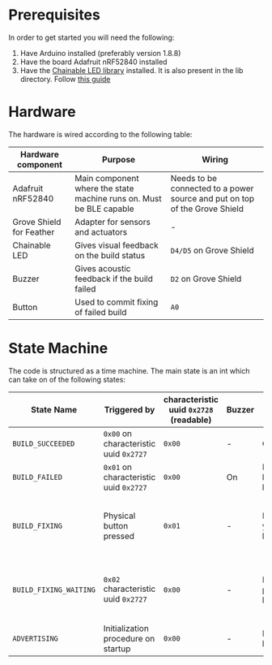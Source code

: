 # Prerequisites
In order to get started you will need the following:
1) Have Arduino installed (preferably version 1.8.8)
2) Have the board Adafruit nRF52840 installed
3) Have the [Chainable LED library](https://github.com/pjpmarques/ChainableLED) installed. It is also present in the lib directory. Follow [this guide](http://wiki.seeedstudio.com/How_to_install_Arduino_Library/)

# Hardware
The hardware is wired according to the following table:

Hardware component | Purpose | Wiring
------------------ | ------- | ------
Adafruit nRF52840  | Main component where the state machine runs on. Must be BLE capable | Needs to be connected to a power source and put on top of the Grove Shield
Grove Shield for Feather | Adapter for sensors and actuators | -
Chainable LED | Gives visual feedback on the build status | `D4/D5` on Grove Shield
Buzzer | Gives acoustic feedback if the build failed | `D2` on Grove Shield
Button | Used to commit fixing of failed build | `A0`

# State Machine
The code is structured as a time machine. The main state is an int which can take on of the following states:

State Name | Triggered by | characteristic uuid `0x2728` (readable) | Buzzer | Light Bulb | Description 
---------- | ------------ | ------------------------------------------- | ------ | ---------- | -----------
`BUILD_SUCCEEDED`  | `0x00` on characteristic uuid `0x2727` | `0x00` | - | Green | Indicates that the las build was successful
`BUILD_FAILED` | `0x01` on characteristic uuid `0x2727` | `0x00` | On | Red blue blinking | Indicates that the last build failed
`BUILD_FIXING` | Physical button pressed | `0x01` | - | Different yellow blinking | Indicates that the user is working on the build (all other build monitors are in the state `BUILD_FIXING_WAITING`)
`BUILD_FIXING_WAITING` | `0x02` characteristic uuid `0x2727` | `0x00` | - | Different purple blinking | Indicates that someone else is working on the build (one other build monitor is in the state `BUILD_FIXING`)
`ADVERTISING`  | Initialization procedure on startup | `0x00` | - | Blue blinking | Indicates that build monitor waits for a central to connect
